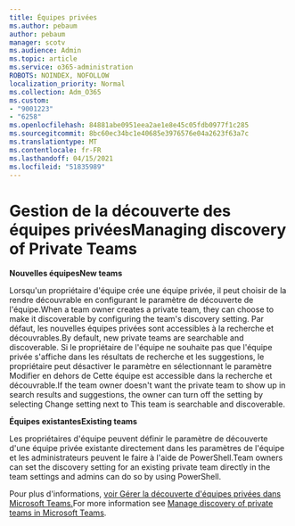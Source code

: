 ```yaml
---
title: Équipes privées
ms.author: pebaum
author: pebaum
manager: scotv
ms.audience: Admin
ms.topic: article
ms.service: o365-administration
ROBOTS: NOINDEX, NOFOLLOW
localization_priority: Normal
ms.collection: Adm_O365
ms.custom:
- "9001223"
- "6258"
ms.openlocfilehash: 84881abe0951eea2ae1e8e45c05fdb0977f1c285
ms.sourcegitcommit: 8bc60ec34bc1e40685e3976576e04a2623f63a7c
ms.translationtype: MT
ms.contentlocale: fr-FR
ms.lasthandoff: 04/15/2021
ms.locfileid: "51835989"
---
```

# <a name="managing-discovery-of-private-teams"></a><span data-ttu-id="5062f-102">Gestion de la découverte des équipes privées</span><span class="sxs-lookup"><span data-stu-id="5062f-102">Managing discovery of Private Teams</span></span>

<span data-ttu-id="5062f-103">**Nouvelles équipes**</span><span class="sxs-lookup"><span data-stu-id="5062f-103">**New teams**</span></span>

<span data-ttu-id="5062f-104">Lorsqu'un propriétaire d'équipe crée une équipe privée, il peut choisir de la rendre découvrable en configurant le paramètre de découverte de l'équipe.</span><span class="sxs-lookup"><span data-stu-id="5062f-104">When a team owner creates a private team, they can choose to make it discoverable by configuring the team's discovery setting.</span></span> <span data-ttu-id="5062f-105">Par défaut, les nouvelles équipes privées sont accessibles à la recherche et découvrables.</span><span class="sxs-lookup"><span data-stu-id="5062f-105">By default, new private teams are searchable and discoverable.</span></span> <span data-ttu-id="5062f-106">Si le propriétaire de l'équipe ne souhaite pas que l'équipe privée s'affiche dans les résultats de recherche et les suggestions, le propriétaire peut désactiver le paramètre en sélectionnant le paramètre Modifier en dehors de Cette équipe est accessible dans la recherche et découvrable.</span><span class="sxs-lookup"><span data-stu-id="5062f-106">If the team owner doesn't want the private team to show up in search results and suggestions, the owner can turn off the setting by selecting Change setting next to This team is searchable and discoverable.</span></span>  

<span data-ttu-id="5062f-107">**Équipes existantes**</span><span class="sxs-lookup"><span data-stu-id="5062f-107">**Existing teams**</span></span>

<span data-ttu-id="5062f-108">Les propriétaires d'équipe peuvent définir le paramètre de découverte d'une équipe privée existante directement dans les paramètres de l'équipe et les administrateurs peuvent le faire à l'aide de PowerShell.</span><span class="sxs-lookup"><span data-stu-id="5062f-108">Team owners can set the discovery setting for an existing private team directly in the team settings and admins can do so by using PowerShell.</span></span>  

<span data-ttu-id="5062f-109">Pour plus d'informations, [voir Gérer la découverte d'équipes privées dans Microsoft Teams.](https://docs.microsoft.com/microsoftteams/manage-discovery-of-private-teams)</span><span class="sxs-lookup"><span data-stu-id="5062f-109">For more information see  [Manage discovery of private teams in Microsoft Teams](https://docs.microsoft.com/microsoftteams/manage-discovery-of-private-teams).</span></span>
